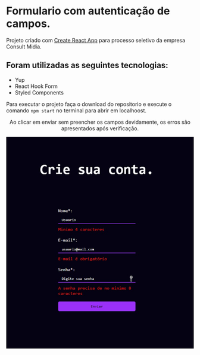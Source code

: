 # Formulario com autenticação de campos.

Projeto criado com [Create React App](https://github.com/facebook/create-react-app) para processo seletivo da empresa Consult Midia. 

## Foram utilizadas as seguintes tecnologias:
- Yup
- React Hook Form
- Styled Components


Para executar o projeto faça o download do repositorio e execute o comando `npm start` no terminal para abrir em localhoost.

<div align="center">
  <p> Ao clicar em enviar sem preencher os campos devidamente, os erros são apresentados após verificação.</p>
  <img alt="FinalExample" title="#FinalExample" src="src\media\erro apresentado..jpg" />
</div>
